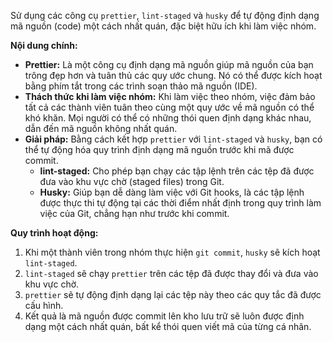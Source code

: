 Sử dụng các công cụ `prettier`, `lint-staged` và `husky` để tự động định dạng mã nguồn (code) một cách nhất quán, đặc biệt hữu ích khi làm việc nhóm.

**Nội dung chính:**

*   **Prettier:** Là một công cụ định dạng mã nguồn giúp mã nguồn của bạn trông đẹp hơn và tuân thủ các quy ước chung. Nó có thể được kích hoạt bằng phím tắt trong các trình soạn thảo mã nguồn (IDE).
*   **Thách thức khi làm việc nhóm:** Khi làm việc theo nhóm, việc đảm bảo tất cả các thành viên tuân theo cùng một quy ước về mã nguồn có thể khó khăn. Mọi người có thể có những thói quen định dạng khác nhau, dẫn đến mã nguồn không nhất quán.
*   **Giải pháp:** Bằng cách kết hợp `prettier` với `lint-staged` và `husky`, bạn có thể tự động hóa quy trình định dạng mã nguồn trước khi mã được commit.
    *   **lint-staged:** Cho phép bạn chạy các tập lệnh trên các tệp đã được đưa vào khu vực chờ (staged files) trong Git.
    *   **Husky:** Giúp bạn dễ dàng làm việc với Git hooks, là các tập lệnh được thực thi tự động tại các thời điểm nhất định trong quy trình làm việc của Git, chẳng hạn như trước khi commit.

**Quy trình hoạt động:**

1.  Khi một thành viên trong nhóm thực hiện `git commit`, `husky` sẽ kích hoạt `lint-staged`.
2.  `lint-staged` sẽ chạy `prettier` trên các tệp đã được thay đổi và đưa vào khu vực chờ.
3.  `prettier` sẽ tự động định dạng lại các tệp này theo các quy tắc đã được cấu hình.
4.  Kết quả là mã nguồn được commit lên kho lưu trữ sẽ luôn được định dạng một cách nhất quán, bất kể thói quen viết mã của từng cá nhân.